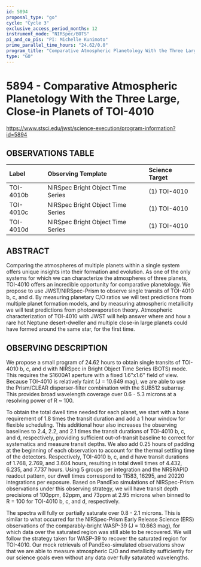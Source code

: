 ```yaml
---
id: 5894
proposal_type: "go"
cycle: "Cycle 3"
exclusive_access_period_months: 12
instrument_mode: "NIRSpec/BOTS"
pi_and_co_pis: "PI: Michelle Kunimoto"
prime_parallel_time_hours: "24.62/0.0"
program_title: "Comparative Atmospheric Planetology With the Three Large, Close-in Planets of TOI-4010"
type: "GO"
---
```

# 5894 - Comparative Atmospheric Planetology With the Three Large, Close-in Planets of TOI-4010
https://www.stsci.edu/jwst/science-execution/program-information?id=5894
## OBSERVATIONS TABLE
| Label     | Observing Template             | Science Target |
| :-------- | :----------------------------- | :------------- |
| TOI-4010b | NIRSpec Bright Object Time Series | (1) TOI-4010   |
| TOI-4010c | NIRSpec Bright Object Time Series | (1) TOI-4010   |
| TOI-4010d | NIRSpec Bright Object Time Series | (1) TOI-4010   |

## ABSTRACT

Comparing the atmospheres of multiple planets within a single system offers unique insights into their formation and evolution. As one of the only systems for which we can characterize the atmospheres of three planets, TOI-4010 offers an incredible opportunity for comparative planetology. We propose to use JWST/NIRSpec-Prism to observe single transits of TOI-4010 b, c, and d. By measuring planetary C/O ratios we will test predictions from multiple planet formation models, and by measuring atmospheric metallicity we will test predictions from photoevaporation theory. Atmospheric characterization of TOI-4010 with JWST will help answer where and how a rare hot Neptune desert-dweller and multiple close-in large planets could have formed around the same star, for the first time.

## OBSERVING DESCRIPTION

We propose a small program of 24.62 hours to obtain single transits of TOI-4010 b, c, and d with NIRSpec in Bright Object Time Series (BOTS) mode. This requires the S1600A1 aperture with a fixed 1.6"x1.6" field of view. Because TOI-4010 is relatively faint (J = 10.649 mag), we are able to use the Prism/CLEAR disperser-filter combination with the SUB512 subarray. This provides broad wavelength coverage over 0.6 - 5.3 microns at a resolving power of R ~ 100.

To obtain the total dwell time needed for each planet, we start with a base requirement of 1.8 times the transit duration and add a 1 hour window for flexible scheduling. This additional hour also increases the observing baselines to 2.4, 2.2, and 2.1 times the transit durations of TOI-4010 b, c, and d, respectively, providing sufficient out-of-transit baseline to correct for systematics and measure transit depths. We also add 0.25 hours of padding at the beginning of each observation to account for the thermal settling time of the detectors. Respectively, TOI-4010 b, c, and d have transit durations of 1.768, 2.769, and 3.604 hours, resulting in total dwell times of 4.432, 6.235, and 7.737 hours. Using 5 groups per integration and the NRSRAPID readout pattern, our dwell times correspond to 11583, 16295, and 20220 integrations per exposure. Based on PandExo simulations of NIRSpec-Prism observations under this observing strategy, we will have transit depth precisions of 100ppm, 82ppm, and 73ppm at 2.95 microns when binned to R = 100 for TOI-4010 b, c, and d, respectively.

The spectra will fully or partially saturate over 0.8 - 2.1 microns. This is similar to what occurred for the NIRSpec-Prism Early Release Science (ERS) observations of the comparably-bright WASP-39 (J = 10.663 mag), for which data over the saturated region was still able to be recovered. We will follow the strategy taken for WASP-39 to recover the saturated region for TOI-4010. Our mock retrievals of PandExo-simulated observations show that we are able to measure atmospheric C/O and metallicity sufficiently for our science goals even without any data over fully saturated wavelengths.